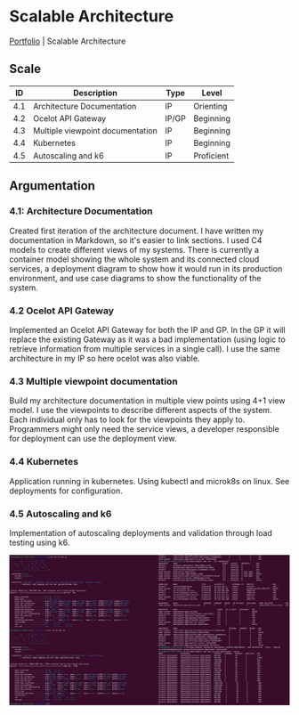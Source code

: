 # Scalable Architecture

[Portfolio](../../README.md) | Scalable Architecture

[Uitleg leeruitkomst]: #

## Scale

| ID | Description | Type | Level |
|---|---|---|---|
| 4.1 | Architecture Documentation | IP | Orienting |
| 4.2 | Ocelot API Gateway | IP/GP | Beginning |
| 4.3 | Multiple viewpoint documentation | IP | Beginning |
| 4.4 | Kubernetes | IP | Beginning |
| 4.5 | Autoscaling and k6 | IP | Proficient |

## Argumentation

### 4.1: Architecture Documentation

Created first iteration of the architecture document. I have written my documentation in Markdown, so it's easier to link sections. I used C4 models to create different views of my systems. There is currently a container model showing the whole system and its connected cloud services, a deployment diagram to show how it would run in its production environment, and use case diagrams to show the functionality of the system.

### 4.2 Ocelot API Gateway

Implemented an Ocelot API Gateway for both the IP and GP. In the GP it will replace the existing Gateway as it was a bad implementation (using logic to retrieve information from multiple services in a single call). I use the same architecture in my IP so here ocelot was also viable.

### 4.3 Multiple viewpoint documentation

Build my architecture documentation in multiple view points using 4+1 view model. I use the viewpoints to describe different aspects of the system. Each individual only has to look for the viewpoints they apply to. Programmers might only need the service views, a developer responsible for deployment can use the deployment view.

### 4.4 Kubernetes

Application running in kubernetes. Using kubectl and microk8s on linux. See deployments for configuration.

### 4.5 Autoscaling and k6

Implementation of autoscaling deployments and validation through load testing using k6.

![Screenshot_k6.png](../img/Screenshot_k6.png)
